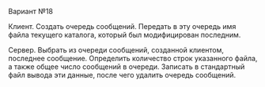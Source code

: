 Вариант №18

Клиент. Создать очередь сообщений.
		Передать в эту очередь имя файла текущего каталога, который был модифицирован последним.

Сервер. Выбрать из очереди сообщений, созданной клиентом, последнее сообщение.
		Определить количество строк указанного файла, а также общее число сообщений в очереди.
		Записать в стандартный файл вывода эти данные, после чего удалить очередь сообщений.
